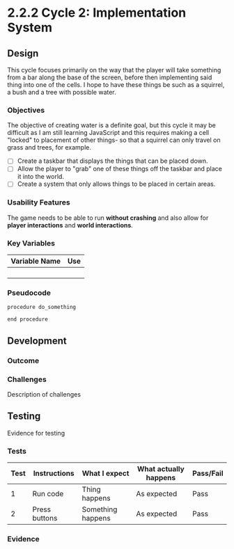 # 2.2.2 Cycle 2: Implementation System

## Design

This cycle focuses primarily on the way that the player will take something from a bar along the base of the screen, before then implementing said thing into one of the cells. I hope to have these things be such as a squirrel, a bush and a tree with possible water.&#x20;

### Objectives

The objective of creating water is a definite goal, but this cycle it may be difficult as I am still learning JavaScript and this requires making a cell "locked" to placement of other things- so that a squirrel can only travel on grass and trees, for example.&#x20;

* [ ] Create a taskbar that displays the things that can be placed down.&#x20;
* [ ] Allow the player to "grab" one of these things off the taskbar and place it into the world.&#x20;
* [ ] Create a system that only allows things to be placed in certain areas.&#x20;

### Usability Features

The game needs to be able to run **without crashing** and also allow for **player interactions** and **world interactions**.&#x20;

### Key Variables

| Variable Name | Use |
| ------------- | --- |
|               |     |
|               |     |
|               |     |
|               |     |

### Pseudocode

```
procedure do_something
    
end procedure
```

## Development

### Outcome

### Challenges

Description of challenges

## Testing

Evidence for testing

### Tests

| Test | Instructions  | What I expect     | What actually happens | Pass/Fail |
| ---- | ------------- | ----------------- | --------------------- | --------- |
| 1    | Run code      | Thing happens     | As expected           | Pass      |
| 2    | Press buttons | Something happens | As expected           | Pass      |

### Evidence
